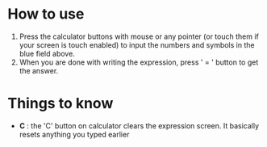 # How to use
1. Press the calculator buttons with mouse or any pointer (or touch them if your screen is touch enabled) to input the numbers and symbols in the blue field above.
2. When you are done with writing the expression, press ' = ' button to get the answer.

# Things to know
* **C** : the 'C' button on calculator clears the expression screen. It basically resets anything you typed earlier
